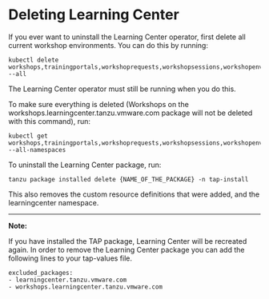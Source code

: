 # Deleting Learning Center

If you ever want to uninstall the Learning Center operator, first delete all current workshop environments.
You can do this by running:

```
kubectl delete workshops,trainingportals,workshoprequests,workshopsessions,workshopenvironments --all
```

The Learning Center operator must still be running when you do this.

To make sure everything is deleted (Workshops on the workshops.learningcenter.tanzu.vmware.com package will not be deleted with this command), run:

```
kubectl get workshops,trainingportals,workshoprequests,workshopsessions,workshopenvironments --all-namespaces
```

To uninstall the Learning Center package, run:

```
tanzu package installed delete {NAME_OF_THE_PACKAGE} -n tap-install
```

This also removes the custom resource definitions that were added, and the learningcenter namespace.

<hr>

**Note:**

If you have installed the TAP package, Learning Center will be recreated again. In order to remove the Learning Center package you can add the following lines to your tap-values file.
```
excluded_packages:
- learningcenter.tanzu.vmware.com
- workshops.learningcenter.tanzu.vmware.com
```

